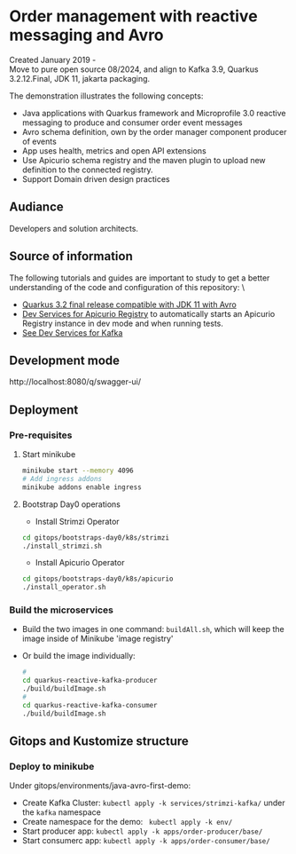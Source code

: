 # Order management with reactive messaging and Avro

Created January 2019 -  
Move to pure open source 08/2024, and align to Kafka 3.9, Quarkus 3.2.12.Final, JDK 11, jakarta packaging.

The demonstration illustrates the following concepts:

* Java applications with Quarkus framework and Microprofile 3.0 reactive messaging to produce and consumer order event messages
* Avro schema definition, own by the order manager component producer of events
* App uses health, metrics and open API extensions
* Use Apicurio schema registry and the maven plugin to upload new definition to the connected registry.
* Support Domain driven design practices

## Audiance

Developers and solution architects.

## Source of information

The following tutorials and guides are important to study to get a better understanding of the code and configuration of this repository:
\
* [Quarkus 3.2 final release compatible with JDK 11 with Avro](https://quarkus.io/version/3.2/guides/kafka-schema-registry-avro)
* [Dev Services for Apicurio Registry](https://quarkus.io/version/3.2/guides/apicurio-registry-dev-services) to automatically starts an Apicurio Registry instance in dev mode and when running tests. 
* [See Dev Services for Kafka](https://quarkus.io/guides/kafka-dev-services)


## Development mode

http://localhost:8080/q/swagger-ui/

## Deployment

### Pre-requisites

1. Start minikube

    ```sh
    minikube start --memory 4096
    # Add ingress addons
    minikube addons enable ingress
    ```

1. Bootstrap Day0 operations

    * Install Strimzi Operator

    ```sh
    cd gitops/bootstraps-day0/k8s/strimzi
    ./install_strimzi.sh
    ```

    * Install Apicurio Operator

    ```sh
    cd gitops/bootstraps-day0/k8s/apicurio
    ./install_operator.sh
    ```

### Build the microservices

* Build the two images in one command: `buildAll.sh`, which will keep the image inside of Minikube 'image registry'
* Or build the image individually:

    ```sh
    # 
    cd quarkus-reactive-kafka-producer
    ./build/buildImage.sh
    #
    cd quarkus-reactive-kafka-consumer
    ./build/buildImage.sh
    ```

## Gitops and Kustomize structure


### Deploy to minikube

Under gitops/environments/java-avro-first-demo:

* Create Kafka Cluster: `kubectl apply -k services/strimzi-kafka/` under the `kafka` namespace
* Create namespace for the demo: ` kubectl apply -k env/`
* Start producer app: `kubectl apply -k apps/order-producer/base/`
* Start consumerc app: `kubectl apply -k apps/order-consumer/base/`
